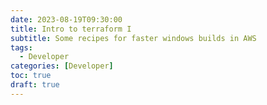 ```yaml
---
date: 2023-08-19T09:30:00
title: Intro to terraform I
subtitle: Some recipes for faster windows builds in AWS
tags:
  - Developer
categories: [Developer]
toc: true
draft: true
---
```


